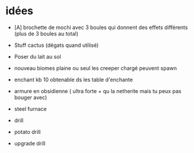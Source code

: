 # idées

- [A] brochette de mochi avec 3 boules qui donnent des effets différents (plus de 3 boules au total)


- Stuff cactus (dégats quand utilisé)
- Poser du lait au sol
- nouveau biomes plaine ou seul les creeper chargé peuvent spawn
- enchant kb 10 obtenable ds les table d'enchante
- armure en obsidienne ( ultra forte + qu la netherite mais tu peux pas bouger avec)
- steel furnace
- drill
- potato drill
- upgrade drill